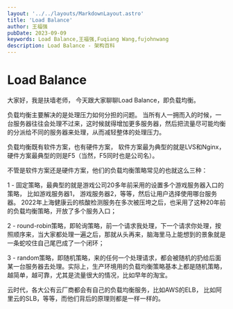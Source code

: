 ```yaml
---
layout: '../../layouts/MarkdownLayout.astro'
title: 'Load Balance'
author: 王福强
pubDate: 2023-09-09
keywords: Load Balance,王福强,Fuqiang Wang,fujohnwang
description: Load Balance - 架构百科
---
```


# Load Balance

大家好，我是扶墙老师， 今天跟大家聊聊Load Balance，即负载均衡。

负载均衡主要解决的是处理压力如何分担的问题。 当所有人一拥而入的时候，一台服务器往往会处理不过来，这时候就得增加更多服务器，然后把流量尽可能均衡的分派给不同的服务器来处理，从而减轻整体的处理压力。

负载均衡既有软件方案，也有硬件方案， 软件方案最为典型的就是LVS和Nginx， 硬件方案最典型的则是F5（当然，F5同时也是公司名）。

不管是软件方案还是硬件方案，他们的负载均衡策略常见的也就这么三种：

1 - 固定策略，最典型的就是游戏公司20多年前采用的设置多个游戏服务器入口的策略， 比如游戏服务器1， 游戏服务器2，等等，然后让用户选择使用哪台服务器。 2022年上海健康云的核酸检测服务在多次被压垮之后，也采用了这种20年前的负载均衡策略，开放了多个服务入口；

2 - round-robin策略，即轮询策略，前一个请求我处理，下一个请求你处理，按照顺序来，当大家都处理一遍之后，那就从头再来，脑海里马上能想到的景象就是一条蛇咬住自己尾巴成了一个闭环；

3 - random策略，即随机策略，来的任何一个处理请求，都会被随机的扔给后面某一台服务器去处理。实际上，生产环境用的负载均衡策略基本上都是随机策略，越简单，越可靠，尤其是流量很大的情况，比如早年的淘宝。

云时代，各大公有云厂商都会有自己的负载均衡服务，比如AWS的ELB， 比如阿里云的SLB，等等，而他们背后的原理则都是一样一样的。

